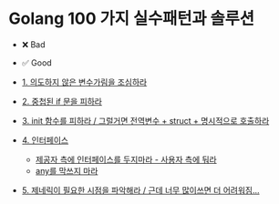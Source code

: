 # Golang 100 가지 실수패턴과 솔루션

- ❌ Bad
- ✅ Good

- [1. 의도하지 않은 변수가림을 조심하라](./1.go)
- [2. 중첩된 if 문을 피하라](./2.go)
- [3. init 함수를 피하라 / 그럴거면 전역변수 + struct + 명시적으로 호출하라](./3.go)
- [4. 인터페이스]()
    - [제공자 측에 인터페이스를 두지마라 - 사용자 측에 둬라](./4.interface)
    - [any를 막쓰지 마라](./4.interface)
- [5. 제네릭이 필요한 시점을 파악해라 / 근데 너무 많이쓰면 더 어려워짐...](./5.go)
